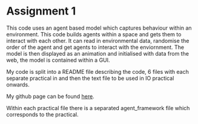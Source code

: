 # Assignment 1

This code uses an agent based model which captures behaviour within an environment. This code builds agents within a space and gets them to interact with each other. It can read in environmental data, randomise the order of the agent and get agents to interact with the enviornment. The model is then displayed as an animation and initialised with data from the web, the model is contained within a GUI.

My code is split into a README file describing the code, 6 files with each separate practical in and then the text file to be used in IO practical onwards. 

My github page can be found [here](https://github.com/eleanorb19/eleanorb19.github.io).

Within each practical file there is a separated agent_framework file which corresponds to the practical. 
